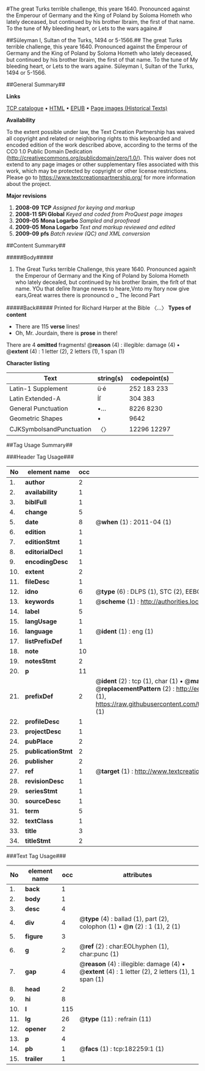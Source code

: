 #The great Turks terrible challenge, this yeare 1640. Pronounced against the Emperour of Germany and the King of Poland by Soloma Hometh who lately deceased, but continued by his brother Ibraim, the first of that name. To the tune of My bleeding heart, or Lets to the wars againe.#

##Süleyman I, Sultan of the Turks, 1494 or 5-1566.##
The great Turks terrible challenge, this yeare 1640. Pronounced against the Emperour of Germany and the King of Poland by Soloma Hometh who lately deceased, but continued by his brother Ibraim, the first of that name. To the tune of My bleeding heart, or Lets to the wars againe.
Süleyman I, Sultan of the Turks, 1494 or 5-1566.

##General Summary##

**Links**

[TCP catalogue](http://www.ota.ox.ac.uk/tcp/)  • 
[HTML](http://tei.it.ox.ac.uk/tcp/Texts-HTML/free/B00/B00767.html)  • 
[EPUB](http://tei.it.ox.ac.uk/tcp/Texts-EPUB/free/B00/B00767.epub) • 
[Page images (Historical Texts)](https://historicaltexts.jisc.ac.uk/eebo-99892872e)

**Availability**

To the extent possible under law, the Text Creation Partnership has waived all copyright and related or neighboring rights to this keyboarded and encoded edition of the work described above, according to the terms of the CC0 1.0 Public Domain Dedication (http://creativecommons.org/publicdomain/zero/1.0/). This waiver does not extend to any page images or other supplementary files associated with this work, which may be protected by copyright or other license restrictions. Please go to https://www.textcreationpartnership.org/ for more information about the project.

**Major revisions**

1. __2008-09__ __TCP__ *Assigned for keying and markup*
1. __2008-11__ __SPi Global__ *Keyed and coded from ProQuest page images*
1. __2009-05__ __Mona Logarbo__ *Sampled and proofread*
1. __2009-05__ __Mona Logarbo__ *Text and markup reviewed and edited*
1. __2009-09__ __pfs__ *Batch review (QC) and XML conversion*

##Content Summary##

#####Body#####

1. The Great Turks terrible Challenge, this yeare 1640. Pronounced againſt the Emperour of Germany and the King of Poland by Soloma Hometh who lately deceaſed, but continued by his brother Ibraim, the firſt of that name.
YOu that deſire ſtrange newes to heare,Vnto my ſtory now give ears,Great warres there is pronouncd o
    _ The ſecond Part

#####Back#####
Printed for Richard Harper at the Bible 〈…〉
**Types of content**

  * There are 115 **verse** lines!
  * Oh, Mr. Jourdain, there is **prose** in there!

There are 4 **omitted** fragments! 
 @__reason__ (4) : illegible: damage (4)  •  @__extent__ (4) : 1 letter (2), 2 letters (1), 1 span (1)

**Character listing**


|Text|string(s)|codepoint(s)|
|---|---|---|
|Latin-1 Supplement|ü·é|252 183 233|
|Latin Extended-A|İſ|304 383|
|General Punctuation|•…|8226 8230|
|Geometric Shapes|▪|9642|
|CJKSymbolsandPunctuation|〈〉|12296 12297|

##Tag Usage Summary##

###Header Tag Usage###

|No|element name|occ|attributes|
|---|---|---|---|
|1.|__author__|2||
|2.|__availability__|1||
|3.|__biblFull__|1||
|4.|__change__|5||
|5.|__date__|8| @__when__ (1) : 2011-04 (1)|
|6.|__edition__|1||
|7.|__editionStmt__|1||
|8.|__editorialDecl__|1||
|9.|__encodingDesc__|1||
|10.|__extent__|2||
|11.|__fileDesc__|1||
|12.|__idno__|6| @__type__ (6) : DLPS (1), STC (2), EEBO-CITATION (1), PROQUEST (1), VID (1)|
|13.|__keywords__|1| @__scheme__ (1) : http://authorities.loc.gov/ (1)|
|14.|__label__|5||
|15.|__langUsage__|1||
|16.|__language__|1| @__ident__ (1) : eng (1)|
|17.|__listPrefixDef__|1||
|18.|__note__|10||
|19.|__notesStmt__|2||
|20.|__p__|11||
|21.|__prefixDef__|2| @__ident__ (2) : tcp (1), char (1)  •  @__matchPattern__ (2) : ([0-9\-]+):([0-9IVX]+) (1), (.+) (1)  •  @__replacementPattern__ (2) : http://eebo.chadwyck.com/downloadtiff?vid=$1&page=$2 (1), https://raw.githubusercontent.com/textcreationpartnership/Texts/master/tcpchars.xml#$1 (1)|
|22.|__profileDesc__|1||
|23.|__projectDesc__|1||
|24.|__pubPlace__|2||
|25.|__publicationStmt__|2||
|26.|__publisher__|2||
|27.|__ref__|1| @__target__ (1) : http://www.textcreationpartnership.org/docs/. (1)|
|28.|__revisionDesc__|1||
|29.|__seriesStmt__|1||
|30.|__sourceDesc__|1||
|31.|__term__|5||
|32.|__textClass__|1||
|33.|__title__|3||
|34.|__titleStmt__|2||


###Text Tag Usage###

|No|element name|occ|attributes|
|---|---|---|---|
|1.|__back__|1||
|2.|__body__|1||
|3.|__desc__|4||
|4.|__div__|4| @__type__ (4) : ballad (1), part (2), colophon (1)  •  @__n__ (2) : 1 (1), 2 (1)|
|5.|__figure__|3||
|6.|__g__|2| @__ref__ (2) : char:EOLhyphen (1), char:punc (1)|
|7.|__gap__|4| @__reason__ (4) : illegible: damage (4)  •  @__extent__ (4) : 1 letter (2), 2 letters (1), 1 span (1)|
|8.|__head__|2||
|9.|__hi__|8||
|10.|__l__|115||
|11.|__lg__|26| @__type__ (11) : refrain (11)|
|12.|__opener__|2||
|13.|__p__|4||
|14.|__pb__|1| @__facs__ (1) : tcp:182259:1 (1)|
|15.|__trailer__|1||
